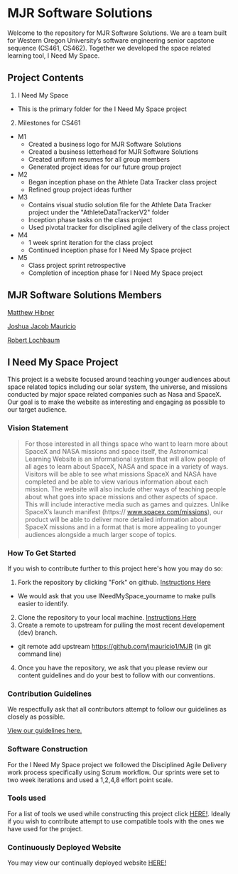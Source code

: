 # MJR Software Solutions
Welcome to the repository for MJR Software Solutions. We are a team built for Western Oregon University’s software engineering senior capstone sequence (CS461, CS462). Together we developed the space related learning tool, I Need My Space.

## Project Contents
1. I Need My Space
- This is the primary folder for the I Need My Space project
2. Milestones for CS461
- M1
  - Created a business logo for MJR Software Solutions
  - Created a business letterhead for MJR Software Solutions
  - Created uniform resumes for all group members
  - Generated project ideas for our future group project
- M2
  - Began inception phase on the Athlete Data Tracker class project
  - Refined group project ideas further
- M3
  - Contains visual studio solution file for the Athlete Data Tracker project under the "AthleteDataTrackerV2" folder
  - Inception phase tasks on the class project
  - Used pivotal tracker for disciplined agile delivery of the class project
- M4
  - 1 week sprint iteration for the class project
  - Continued inception phase for I Need My Space project
- M5
  - Class project sprint retrospective
  - Completion of inception phase for I Need My Space project

## MJR Software Solutions Members 
[Matthew Hibner](https://github.com/OmegaArmadillo)

[Joshua Jacob Mauricio](https://github.com/jmauricio1)

[Robert Lochbaum](https://github.com/Bloodytrailz)

## I Need My Space Project
This project is a website focused around teaching younger audiences about space related topics including our solar system, the universe, and missions conducted by major space related companies such as Nasa and SpaceX. Our goal is to make the website as interesting and engaging as possible to our target audience.

### Vision Statement
>For those interested in all things space who want to learn more about SpaceX and NASA missions and space itself, the Astronomical Learning Website is an informational system that will allow people of all ages to 
>learn about SpaceX, NASA and space in a variety of ways. Visitors will be able to see what missions SpaceX and NASA have completed and be able to view various information about each mission. The website will also 
>include other ways of teaching people about what goes into space missions and other aspects of space. This will include interactive media such as games and quizzes. Unlike SpaceX’s launch manifest (https://
>www.spacex.com/missions), our product will be able to deliver more detailed information about SpaceX missions and in a format that is more appealing to younger audiences alongside a much larger scope of topics.

### How To Get Started
If you wish to contribute further to this project here's how you may do so:

1. Fork the repository by clicking "Fork" on github. [Instructions Here](https://help.github.com/en/github/getting-started-with-github/fork-a-repo)
  - We would ask that you use INeedMySpace_yourname to make pulls easier to identify.
2. Clone the repository to your local machine. [Instructions Here](https://help.github.com/en/github/creating-cloning-and-archiving-repositories/cloning-a-repository)
3. Create a remote to upstream for pulling the most recent developement (dev) branch.
  - git remote add upstream https://github.com/jmauricio1/MJR  (in git command line)
4. Once you have the repository, we ask that you please review our content guidelines and do your best to follow with our conventions. 

### Contribution Guidelines
We respectfully ask that all contributors attempt to follow our guidelines as closely as possible. 

[View our guidelines here.](https://github.com/jmauricio1/MJR/blob/master/guidelines.md)

### Software Construction
For the I Need My Space project we followed the Disciplined Agile Delivery work process specifically using Scrum workflow. Our sprints were set to two week iterations and used a 1,2,4,8 effort point scale.

### Tools used
For a list of tools we used while constructing this project click [HERE!](https://github.com/jmauricio1/MJR/blob/master/tools.md). Ideally if you wish to contribute attempt to use compatible tools with the ones we have used for the project. 

### Continuously Deployed Website
You may view our continually deployed website [HERE!](http://athletedatatracker.azurewebsites.net/)

